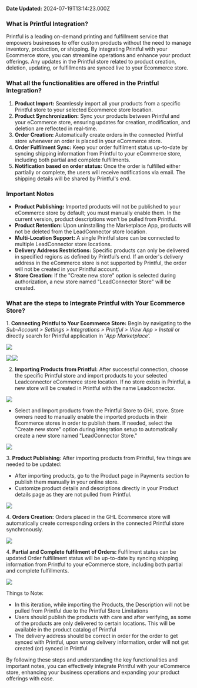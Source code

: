 **Date Updated:** 2024-07-19T13:14:23.000Z

### **What is Printful Integration?**

Printful is a leading on-demand printing and fulfillment service that empowers businesses to offer custom products without the need to manage inventory, production, or shipping. By integrating Printful with your Ecommerce store, you can streamline operations and enhance your product offerings. Any updates in the Printful store related to product creation, deletion, updating, or fulfillments are synced live to your Ecommerce store.

  
### **What all the functionalities are offered in the Printful Integration?**

1. **Product Import:** Seamlessly import all your products from a specific Printful store to your selected Ecommerce store location.
2. **Product Synchronization:** Sync your products between Printful and your eCommerce store, ensuring updates for creation, modification, and deletion are reflected in real-time.
3. **Order Creation:** Automatically create orders in the connected Printful store whenever an order is placed in your eCommerce store.
4. **Order Fulfilment Sync:** Keep your order fulfilment status up-to-date by syncing shipping information from Printful to your eCommerce store, including both partial and complete fulfillments.
5. **Notification based on order status:** Once the order is fulfilled either partially or complete, the users will receive notifications via email. The shipping details will be shared by Printful's end.

  
### Important Notes

* **Product Publishing:** Imported products will not be published to your eCommerce store by default; you must manually enable them. In the current version, product descriptions won’t be pulled from Printful.
* **Product Retention:** Upon uninstalling the Marketplace App, products will not be deleted from the LeadConnector store location.
* **Multi-Location Support:** A single Printful store can be connected to multiple LeadConnector store locations.
* **Delivery Address Restrictions:** Specific products can only be delivered in specified regions as defined by Printful’s end. If an order's delivery address in the eCommerce store is not supported by Printful, the order will not be created in your Printful account.
* **Store Creation:** If the "Create new store" option is selected during authorization, a new store named "LeadConnector Store" will be created.

  
### **What are the steps to Integrate Printful with Your Ecommerce Store?**

  
1\. **Connecting Printful to Your Ecommerce Store:** Begin by navigating to the _Sub-Account >_ _Settings > Integrations > Printful > View App_ \> _Install_ or directly search for Printful application in '_App Marketplace'._

_![](https://s3.amazonaws.com/cdn.freshdesk.com/data/helpdesk/attachments/production/155026487344/original/5Qhgo3lXYb6PghYQBy0Qw27cABL1gj97Uw.png?1716465850)_

_![](https://s3.amazonaws.com/cdn.freshdesk.com/data/helpdesk/attachments/production/155026487455/original/93o3odnxRz3koyyuvd3o8mQAMwD9Bs1iSQ.jpeg?1716465929)_![](https://s3.amazonaws.com/cdn.freshdesk.com/data/helpdesk/attachments/production/155026487551/original/suJH_ppCdNxk6WQJg1Vi_N6zvnSKgxOvFA.png?1716466005)
  
  
2. **Importing Products from Printful:** After successful connection, choose the specific Printful store and import products to your selected Leadconnector eCommerce store location. If no store exists in Printful, a new store will be created in Printful with the name Leadconnector.

  
![](https://s3.amazonaws.com/cdn.freshdesk.com/data/helpdesk/attachments/production/155027045811/original/pfrmh9SMdUCLCfWVqsYjyTBQRZ5y_PrG9w.png?1717476295)

* Select and Import products from the Printful Store to GHL store. Store owners need to manually enable the imported products in their Ecommerce stores in order to publish them. If needed, select the "Create new store" option during integration setup to automatically create a new store named "LeadConnector Store."

  
![](https://s3.amazonaws.com/cdn.freshdesk.com/data/helpdesk/attachments/production/155027045834/original/XDOH5ApKcffMd6iB3NKmvhKWukFbOvsNgQ.png?1717476338)

  
3\. **Product Publishing**: After importing products from Printful, few things are needed to be updated:

* After importing products, go to the Product page in Payments section to publish them manually in your online store.
* Customize product details and descriptions directly in your Product details page as they are not pulled from Printful.

![](https://s3.amazonaws.com/cdn.freshdesk.com/data/helpdesk/attachments/production/155029528048/original/lNxLqP_gGjgDcBLNDKKIvCxt4Bat1m6cDg.png?1721374749)

  
4\. **Orders Creation:** Orders placed in the GHL Ecommerce store will automatically create corresponding orders in the connected Printful store synchronously. 

  
![](https://s3.amazonaws.com/cdn.freshdesk.com/data/helpdesk/attachments/production/155027070874/original/9JGaTktq_3Oh0ICxxT8zM8JVB-g-nSUKqw.png?1717498582)

  
4\. **Partial and Complete fulfilment of Orders:** Fulfilment status can be updated Order fulfillment status will be up-to-date by syncing shipping information from Printful to your eCommerce store, including both partial and complete fulfillments.

  
![](https://s3.amazonaws.com/cdn.freshdesk.com/data/helpdesk/attachments/production/155027071118/original/2KPaIpg7ek14ypLM9NtQHBvviaO0gFBXRQ.png?1717498758)
  
  
Things to Note:

* In this iteration, while importing the Products, the Description will not be pulled from Printful due to the Printful Store Limitations
* Users should publish the products with care and after verifying, as some of the products are only delivered to certain locations. This will be available in the product catalog of Printful
* The delivery address should be correct in order for the order to get synced with Printful, upon wrong delivery information, order will not get created (or) synced in Printful

  
By following these steps and understanding the key functionalities and important notes, you can effectively integrate Printful with your eCommerce store, enhancing your business operations and expanding your product offerings with ease.